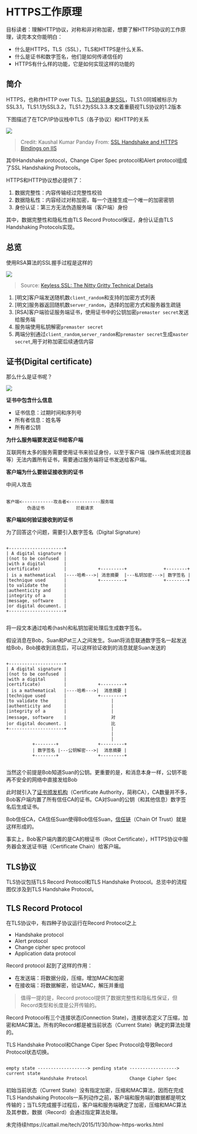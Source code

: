 HTTPS工作原理
============

目标读者：理解HTTP协议，对称和非对称加密，想要了解HTTPS协议的工作原理，读完本文你能明白：

*	什么是HTTPS，TLS（SSL），TLS和HTTPS是什么关系、
*	什么是证书和数字签名，他们是如何传递信任的
*	HTTPS有什么样的功能，它是如何实现这样的功能的

## 简介

HTTPS，也称作HTTP over TLS。[TLS的前身是SSL](https://en.wikipedia.org/wiki/Transport_Layer_Security)，TLS1.0同城被标示为SSL3.1，TLS1.1为SSL3.2，TLS1.2为SSL3.3.本文着重藐视TLS协议的1.2版本

下图描述了在TCP/IP协议栈中TLS（各子协议）和HTTP的关系

![](images/1.png)

> Credit: Kaushal Kumar Panday From: [SSL Handshake and HTTPS Bindings on IIS](https://blogs.msdn.microsoft.com/kaushal/2013/08/02/ssl-handshake-and-https-bindings-on-iis/)

其中Handshake protocol，Change Ciper Spec protocol和Alert protocol组成了SSL Handshaking Protocols。

HTTPS和HTTP协议想必提供了：

1.	数据完整性：内容传输经过完整性校验
2.	数据隐私性：内容经过对称加密，每一个连接生成一个唯一的加密密钥
3.	身份认证：第三方无法伪造服务端（客户端）身份

其中，数据完整性和隐私性由TLS Record Protocol保证，身份认证由TLS Handshaking Protocols实现。

## 总览

使用RSA算法的SSL握手过程是这样的

![](images/2.jpg)

> Source: [Keyless SSL: The Nitty Gritty Technical Details](https://blog.cloudflare.com/keyless-ssl-the-nitty-gritty-technical-details/)

1.	[明文]客户端发送随机数`client_random`和支持的加密方式列表
2.	[明文]服务器返回随机数`server_random`，选择的加密方式和服务器生疏链
3.	[RSA]客户端验证服务端证书，使用证书中的公钥加密`premaster secret`发送给服务端
4.	服务端使用私钥解密`premaster secret`
5.	两端分别通过`client_random`,`server_random`和`premaster secret`生成`master secret`,用于对称加密后续通信内容

## 证书(Digital certificate)

那么什么是证书呢？

![](images/3.png)

**证书中包含什么信息**

*	证书信息：过期时间和序列号
*	所有者信息：姓名等
*	所有者公钥

**为什么服务端要发送证书给客户端**

互联网有太多的服务需要使用证书来验证身份，以至于客户端（操作系统或浏览器等）无法内置所有证书，需要通过服务端将证书发送给客户端。

**客户端为什么要验证接收到的证书**

中间人攻击

```

客户端<------------攻击者<------------服务端
        伪造证书            拦截请求

```

**客户端如何验证接收到的证书**

为了回答这个问题，需要引入数字签名（Digital Signature）

```

+---------------------+
| A digital signature |
|(not to be confused  |
|with a digital       |
|certificate)         |            +---------+              +--------+
| is a mathematical   |----哈希--->| 消息摘要  |---私钥加密--->| 数字签名 |
|technique used       |            +---------+              +--------+
|to validate the      |
|authenticity and     |
|integrity of a       |
|message, software    |
|or digital document. |
+---------------------+


```

将一段文本通过哈希(hash)和私钥加密处理后生成数字签名。

假设消息在Bob，Suan和Pat三人之间发生。Suan将消息联通数字签名一起发送给Bob，Bob接收到消息后，可以这样验证收到的消息就是Suan发送的

```

+---------------------+
| A digital signature |
|(not to be confused  |
|with a digital       |
|certificate)         |            +---------+
| is a mathematical   |----哈希--->|  消息摘要 |
|technique used       |            +---------+
|to validate the      |                 |
|authenticity and     |                 |
|integrity of a       |                 |
|message, software    |                 对
|or digital document. |                 比
+---------------------+                 |
                                        |
                                        |
          +--------+               +---------+
          | 数字签名 |---公钥解密--->|  消息摘要 |
          +--------+               +---------+


```

当然这个前提是Bob知道Suan的公钥。更重要的是，和消息本身一样，公钥不能再不安全的网络中直接发给Bob

此时就引入了[证书颁发机构](https://en.wikipedia.org/wiki/Certificate_authority)（Certificate Authority，简称CA），CA数量并不多，Bob客户端内置了所有信任CA的证书。CA对Suan的公钥（和其他信息）数字签名后生成证书。

Bob信任CA，CA信任Suan使得Bob信任Suan，[信任链](https://en.wikipedia.org/wiki/Chain_of_trust)（Chain Of Trust）就是这样形成的。

事实上，Bob客户端内置的是CA的根证书（Root Certificate），HTTPS协议中服务器会发送证书链（Certificate Chain）给客户端。

## TLS协议

TLS协议包括TLS Record Protocol和TLS Handshake Protocol。总览中的流程图仅涉及到TLS Handshake Protocol。

## TLS Record Protocol

在TLS协议中，有四种子协议运行在Record Protocol之上

*	Handshake protocol
*	Alert protocol
*	Change cipher spec protocol
*	Application data protocol

Record protocol 起到了这样的作用：

*	在发送端：将数据分段，压缩，增加MAC和加密
*	在接收端：将数据解密，验证MAC，解压并重组

> 值得一提的是，Record protocol提供了数据完整性和隐私性保证，但Record类型和长度是公开传输的。

Record Protocol有三个连接状态(Connection State)，连接状态定义了压缩，加密和MAC算法。所有的Record都是被当前状态（Current State）确定的算法处理的。

TLS Handshake Protocol和Change Ciper Spec Protocol会导致Record Protocol状态切换。

```

empty state -------------------> pending state ------------------> current state
             Handshake Protocol                Change Cipher Spec

```

初始当前状态（Current State）没有指定加密，压缩和MAC算法，因而在完成TLS Handshaking Protocols一系列动作之前，客户端和服务端的数据都是明文传输的；当TLS完成握手过程后，客户端和服务端确定了加密，压缩和MAC算法及其参数，数据（Record）会通过指定算法处理。

未完待续https://cattail.me/tech/2015/11/30/how-https-works.html
